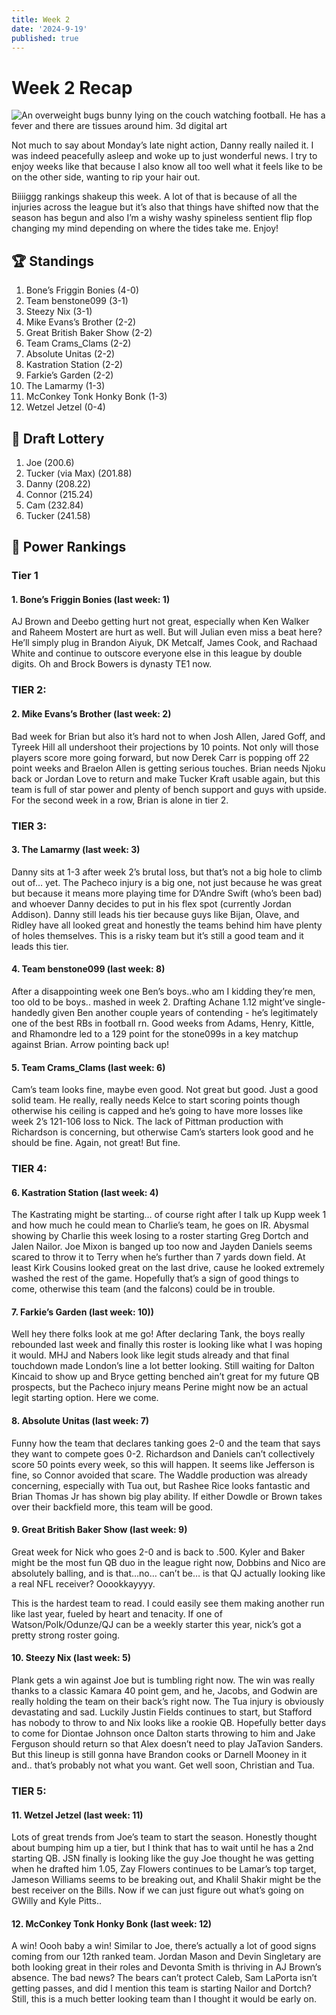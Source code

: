 ```yaml
---
title: Week 2
date: '2024-9-19'
published: true
---
```


# Week 2 Recap

![An overweight bugs bunny lying on the couch watching football. He has a fever and there are tissues around him. 3d digital art](/images/chungus-week-2.jpeg 'Chungus Week 2')

Not much to say about Monday’s late night action, Danny really nailed it. I was indeed peacefully asleep and woke up to just wonderful news. I try to enjoy weeks like that because I also know all too well what it feels like to be on the other side, wanting to rip your hair out.

Biiiiggg rankings shakeup this week. A lot of that is because of all the injuries across the league but it’s also that things have shifted now that the season has begun and also I’m a wishy washy spineless sentient flip flop changing my mind depending on where the tides take me. Enjoy!

## 🏆 Standings

1. Bone’s Friggin Bonies (4-0)
2. Team benstone099 (3-1)
3. Steezy Nix (3-1)
4. Mike Evans’s Brother (2-2)
5. Great British Baker Show (2-2)
6. Team Crams_Clams (2-2)
7. Absolute Unitas (2-2)
8. Kastration Station (2-2)
9. Farkie’s Garden (2-2)
10. The Lamarmy (1-3)
11. McConkey Tonk Honky Bonk (1-3)
12. Wetzel Jetzel (0-4)

## 💩 Draft Lottery

1. Joe (200.6)
2. Tucker (via Max) (201.88)
3. Danny (208.22)
4. Connor (215.24)
5. Cam (232.84)
6. Tucker (241.58)

## 🧠 Power Rankings

### Tier 1

#### 1. Bone’s Friggin Bonies (last week: 1)

AJ Brown and Deebo getting hurt not great, especially when Ken Walker and Raheem Mostert are hurt as well. But will Julian even miss a beat here? He’ll simply plug in Brandon Aiyuk, DK Metcalf, James Cook, and Rachaad White and continue to outscore everyone else in this league by double digits. Oh and Brock Bowers is dynasty TE1 now.

### TIER 2:

#### 2. Mike Evans’s Brother (last week: 2)

Bad week for Brian but also it’s hard not to when Josh Allen, Jared Goff, and Tyreek Hill all undershoot their projections by 10 points. Not only will those players score more going forward, but now Derek Carr is popping off 22 point weeks and Braelon Allen is getting serious touches. Brian needs Njoku back or Jordan Love to return and make Tucker Kraft usable again, but this team is full of star power and plenty of bench support and guys with upside. For the second week in a row, Brian is alone in tier 2.

### TIER 3:

#### 3. The Lamarmy (last week: 3)

Danny sits at 1-3 after week 2’s brutal loss, but that’s not a big hole to climb out of… yet. The Pacheco injury is a big one, not just because he was great but because it means more playing time for D’Andre Swift (who’s been bad) and whoever Danny decides to put in his flex spot (currently Jordan Addison). Danny still leads his tier because guys like Bijan, Olave, and Ridley have all looked great and honestly the teams behind him have plenty of holes themselves. This is a risky team but it’s still a good team and it leads this tier.

#### 4. Team benstone099 (last week: 8)

After a disappointing week one Ben’s boys..who am I kidding they’re men, too old to be boys.. mashed in week 2. Drafting Achane 1.12 might’ve single-handedly given Ben another couple years of contending - he’s legitimately one of the best RBs in football rn. Good weeks from Adams, Henry, Kittle, and Rhamondre led to a 129 point for the stone099s in a key matchup against Brian. Arrow pointing back up!

#### 5. Team Crams_Clams (last week: 6)

Cam’s team looks fine, maybe even good. Not great but good. Just a good solid team. He really, really needs Kelce to start scoring points though otherwise his ceiling is capped and he’s going to have more losses like week 2’s 121-106 loss to Nick. The lack of Pittman production with Richardson is concerning, but otherwise Cam’s starters look good and he should be fine. Again, not great! But fine.

### TIER 4:

#### 6. Kastration Station (last week: 4)

The Kastrating might be starting… of course right after I talk up Kupp week 1 and how much he could mean to Charlie’s team, he goes on IR. Abysmal showing by Charlie this week losing to a roster starting Greg Dortch and Jalen Nailor. Joe Mixon is banged up too now and Jayden Daniels seems scared to throw it to Terry when he’s further than 7 yards down field. At least Kirk Cousins looked great on the last drive, cause he looked extremely washed the rest of the game. Hopefully that’s a sign of good things to come, otherwise this team (and the falcons) could be in trouble.

#### 7. Farkie’s Garden (last week: 10))

Well hey there folks look at me go! After declaring Tank, the boys really rebounded last week and finally this roster is looking like what I was hoping it would. MHJ and Nabers look like legit studs already and that final touchdown made London’s line a lot better looking. Still waiting for Dalton Kincaid to show up and Bryce getting benched ain’t great for my future QB prospects, but the Pacheco injury means Perine might now be an actual legit starting option. Here we come.

#### 8. Absolute Unitas (last week: 7)

Funny how the team that declares tanking goes 2-0 and the team that says they want to compete goes 0-2. Richardson and Daniels can’t collectively score 50 points every week, so this will happen. It seems like Jefferson is fine, so Connor avoided that scare. The Waddle production was already concerning, especially with Tua out, but Rashee Rice looks fantastic and Brian Thomas Jr has shown big play ability. If either Dowdle or Brown takes over their backfield more, this team will be good.

#### 9. Great British Baker Show (last week: 9)

Great week for Nick who goes 2-0 and is back to .500. Kyler and Baker might be the most fun QB duo in the league right now, Dobbins and Nico are absolutely balling, and is that…no… can’t be… is that QJ actually looking like a real NFL receiver? Ooookkayyyy.

This is the hardest team to read. I could easily see them making another run like last year, fueled by heart and tenacity. If one of Watson/Polk/Odunze/QJ can be a weekly starter this year, nick’s got a pretty strong roster going.

#### 10. Steezy Nix (last week: 5)

Plank gets a win against Joe but is tumbling right now. The win was really thanks to a classic Kamara 40 point gem, and he, Jacobs, and Godwin are really holding the team on their back’s right now. The Tua injury is obviously devastating and sad. Luckily Justin Fields continues to start, but Stafford has nobody to throw to and Nix looks like a rookie QB. Hopefully better days to come for Diontae Johnson once Dalton starts throwing to him and Jake Ferguson should return so that Alex doesn’t need to play JaTavion Sanders. But this lineup is still gonna have Brandon cooks or Darnell Mooney in it and.. that’s probably not what you want. Get well soon, Christian and Tua.

### TIER 5:

#### 11. Wetzel Jetzel (last week: 11)

Lots of great trends from Joe’s team to start the season. Honestly thought about bumping him up a tier, but I think that has to wait until he has a 2nd starting QB. JSN finally is looking like the guy Joe thought he was getting when he drafted him 1.05, Zay Flowers continues to be Lamar’s top target, Jameson Williams seems to be breaking out, and Khalil Shakir might be the best receiver on the Bills. Now if we can just figure out what’s going on GWilly and Kyle Pitts..

#### 12. McConkey Tonk Honky Bonk (last week: 12)

A win! Oooh baby a win! Similar to Joe, there’s actually a lot of good signs coming from our 12th ranked team. Jordan Mason and Devin Singletary are both looking great in their roles and Devonta Smith is thriving in AJ Brown’s absence. The bad news? The bears can’t protect Caleb, Sam LaPorta isn’t getting passes, and did I mention this team is starting Nailor and Dortch? Still, this is a much better looking team than I thought it would be early on.
